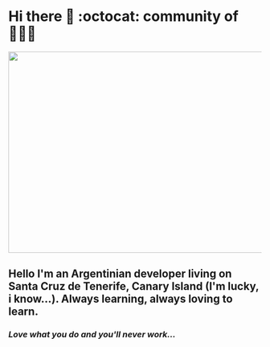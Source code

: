 # Hi there 👋 :octocat: community of 👨🏽‍💻

<p align="center" > 
<img width="800" height="400" src="https://media.giphy.com/media/f3iwJFOVOwuy7K6FFw/giphy.gif">
</p>

## Hello I'm an Argentinian developer living on Santa Cruz de Tenerife, Canary Island (I'm lucky, i know...). Always learning, always loving to learn. 
### *Love what you do and you'll never work...* 
<!--
**MattKaizer/MattKaizer** is a ✨ _special_ ✨ repository because its `README.md` (this file) appears on your GitHub profile.

Here are some ideas to get you started:

- 🔭 I’m currently working on ...
- 🌱 I’m currently learning ...
- 👯 I’m looking to collaborate on ...
- 🤔 I’m looking for help with ...
- 💬 Ask me about ...
- 📫 How to reach me: ...
- 😄 Pronouns: ...
- ⚡ Fun fact: ...
-->
